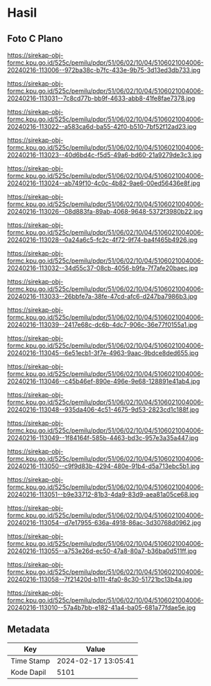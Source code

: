 # Hasil

## Foto C Plano

https://sirekap-obj-formc.kpu.go.id/525c/pemilu/pdpr/51/06/02/10/04/5106021004006-20240216-113006--972ba38c-b7fc-433e-9b75-3d13ed3db733.jpg

https://sirekap-obj-formc.kpu.go.id/525c/pemilu/pdpr/51/06/02/10/04/5106021004006-20240216-113031--7c8cd77b-bb9f-4633-abb8-41fe8fae7378.jpg

https://sirekap-obj-formc.kpu.go.id/525c/pemilu/pdpr/51/06/02/10/04/5106021004006-20240216-113022--a583ca6d-ba55-42f0-b510-7bf52f12ad23.jpg

https://sirekap-obj-formc.kpu.go.id/525c/pemilu/pdpr/51/06/02/10/04/5106021004006-20240216-113023--40d6bd4c-f5d5-49a6-bd60-21a9279de3c3.jpg

https://sirekap-obj-formc.kpu.go.id/525c/pemilu/pdpr/51/06/02/10/04/5106021004006-20240216-113024--ab749f10-4c0c-4b82-9ae6-00ed56436e8f.jpg

https://sirekap-obj-formc.kpu.go.id/525c/pemilu/pdpr/51/06/02/10/04/5106021004006-20240216-113026--08d883fa-89ab-4068-9648-5372f3980b22.jpg

https://sirekap-obj-formc.kpu.go.id/525c/pemilu/pdpr/51/06/02/10/04/5106021004006-20240216-113028--0a24a6c5-fc2c-4f72-9f74-ba4f465b4926.jpg

https://sirekap-obj-formc.kpu.go.id/525c/pemilu/pdpr/51/06/02/10/04/5106021004006-20240216-113032--34d55c37-08cb-4056-b9fa-7f7afe20baec.jpg

https://sirekap-obj-formc.kpu.go.id/525c/pemilu/pdpr/51/06/02/10/04/5106021004006-20240216-113033--26bbfe7a-38fe-47cd-afc6-d247ba7986b3.jpg

https://sirekap-obj-formc.kpu.go.id/525c/pemilu/pdpr/51/06/02/10/04/5106021004006-20240216-113039--2417e68c-dc6b-4dc7-906c-36e77f0155a1.jpg

https://sirekap-obj-formc.kpu.go.id/525c/pemilu/pdpr/51/06/02/10/04/5106021004006-20240216-113045--6e51ecb1-3f7e-4963-9aac-9bdce8ded655.jpg

https://sirekap-obj-formc.kpu.go.id/525c/pemilu/pdpr/51/06/02/10/04/5106021004006-20240216-113046--c45b46ef-890e-496e-9e68-128891e41ab4.jpg

https://sirekap-obj-formc.kpu.go.id/525c/pemilu/pdpr/51/06/02/10/04/5106021004006-20240216-113048--935da406-4c51-4675-9d53-2823cd1c188f.jpg

https://sirekap-obj-formc.kpu.go.id/525c/pemilu/pdpr/51/06/02/10/04/5106021004006-20240216-113049--1f84164f-585b-4463-bd3c-957e3a35a447.jpg

https://sirekap-obj-formc.kpu.go.id/525c/pemilu/pdpr/51/06/02/10/04/5106021004006-20240216-113050--c9f9d83b-4294-480e-91b4-d5a713ebc5b1.jpg

https://sirekap-obj-formc.kpu.go.id/525c/pemilu/pdpr/51/06/02/10/04/5106021004006-20240216-113051--b9e33712-81b3-4da9-83d9-aea81a05ce68.jpg

https://sirekap-obj-formc.kpu.go.id/525c/pemilu/pdpr/51/06/02/10/04/5106021004006-20240216-113054--d7e17955-636a-4918-86ac-3d30768d0962.jpg

https://sirekap-obj-formc.kpu.go.id/525c/pemilu/pdpr/51/06/02/10/04/5106021004006-20240216-113055--a753e26d-ec50-47a8-80a7-b36ba0d511ff.jpg

https://sirekap-obj-formc.kpu.go.id/525c/pemilu/pdpr/51/06/02/10/04/5106021004006-20240216-113058--7f21420d-b111-4fa0-8c30-51721bc13b4a.jpg

https://sirekap-obj-formc.kpu.go.id/525c/pemilu/pdpr/51/06/02/10/04/5106021004006-20240216-113010--57a4b7bb-e182-41a4-ba05-681a77fdae5e.jpg


## Metadata

| Key        | Value               |
| ---------- | ------------------- |
| Time Stamp | 2024-02-17 13:05:41 |
| Kode Dapil | 5101                |




